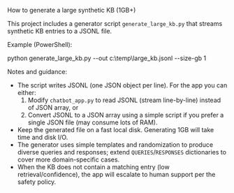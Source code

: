 How to generate a large synthetic KB (1GB+)

This project includes a generator script `generate_large_kb.py` that streams synthetic KB entries to a JSONL file.

Example (PowerShell):

python generate_large_kb.py --out c:\temp\large_kb.jsonl --size-gb 1

Notes and guidance:
- The script writes JSONL (one JSON object per line). For the app you can either: 
  1) Modify `chatbot_app.py` to read JSONL (stream line-by-line) instead of JSON array, or
  2) Convert JSONL to a JSON array using a simple script if you prefer a single JSON file (may consume lots of RAM).
- Keep the generated file on a fast local disk. Generating 1GB will take time and disk I/O.
- The generator uses simple templates and randomization to produce diverse queries and responses; extend `QUERIES`/`RESPONSES` dictionaries to cover more domain-specific cases.
- When the KB does not contain a matching entry (low retrieval/confidence), the app will escalate to human support per the safety policy.
